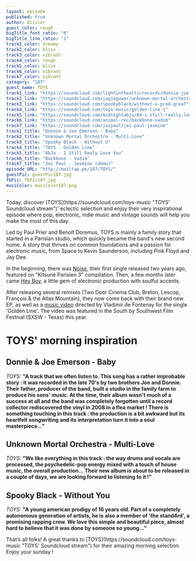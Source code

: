 ```yaml
---
layout: episode
published: true
author: Olivier
guest_color: rough
bigTitle_font_ratio: "6"
bigTitle_line_ratio: "1"
track1_color: dreamy
track2_color: bliss
track3_color: vibrant
track4_color: rough
track5_color: bliss
track6_color: vibrant
track7_color: vibrant
category: "187"
guest_name: TOYS
track1_link: "https://soundcloud.com/lightintheatticrecords/donnie-joe-emerson-baby"
track2_link: "https://soundcloud.com/jagjaguwar/unknown-mortal-orchestra-multi-love"
track3_link: "https://soundcloud.com/spookyblack/without-u-prod-greaf"
track4_link: "https://soundcloud.com/toys-music/golden-line-1"
track5_link: "https://soundcloud.com/midnightabjo/04-i-still-really-love-you"
track6_link: "https://soundcloud.com/animal-rec/backbone-vadim"
track7_link: "https://soundcloud.com/jaipaul/jai-paul-jasmine"
track1_title: "Donnie & Joe Emerson - Baby"
track2_title: "Unknown Mortal Orchestra - Multi-Love"
track3_title: "Spooky Black - Without U"
track4_title: "TOYS - Golden Line"
track5_title: "AbJo - I Still Realy Love You"
track6_title: "Backbone - Vadim"
track7_title: "Jai Paul - Jasmine (demo)"
episode_URL: "http://mailtap.pe/187/TOYS/"
guestPic: guestPic187.jpg
fbPic: fbPic187.jpg
musiColor: musiColor187.png
---
```


<p id="introduction">Today, discover [TOYS](https://soundcloud.com/toys-music "TOYS' Soundcloud stream")' eclectic selection and enjoy their very inspirational episode where pop, electronic, indie music and vintage sounds will help you make the most of this day.</p>

Led by Paul Prier and Benoît Doremus, TOYS is mainly a family story
that started in a Parisian studio, which quickly became the band's new second home. A story that thrives on common foundations and a passion for electronic music, from Space to Kevin Saunderson, including Pink Floyd and Jay Dee.

In the beginning, there was [Noise](https://soundcloud.com/toys-music/noise "Noise by TOYS on Soundcloud"), their first single released two years ago, featured on "Kitsuné Parisien 3" compilation. Then, a few months later came [Hey Boy](https://soundcloud.com/toys-music/hey-boy-1 "Hey Boy by TOYS on Soundcloud"), a little gem of electronic production with soulful accents.

After releasing several remixes (Two Door Cinema Club, Breton, Lescop, François & the Atlas Mountain), they now come back with their brand new EP, as well as a [music video](https://www.youtube.com/watch?v=5F7-mqFbSYA "Golden Line music video on YouTube") directed by Vladimir de Fontenay for the single 'Golden Line'. The video was featured in the South by Southwest Film Festival (SXSW - Texas) this year.


# TOYS' morning inspiration

## Donnie & Joe Emerson - Baby
_TOYS:_ **"**A track that we often listen to. This song has a rather improbable story : it was recorded in the late 70's by two brothers Joe and Donnie. Their father, producer of the band, built a studio in the family farm to produce his sons' music. At the time, their album wasn't much of a success at all and the band was completely forgotten until a record collector rediscovered the vinyl in 2008 in a flea market !
There is something touching in this track : the production is a bit awkward but its heartfelt songwriting and its interpretation turn it into a soul masterpiece...**"**

## Unknown Mortal Orchestra - Multi-Love
_TOYS:_ **"**We like everything in this track : the way drums and vocals are processed, the psychedelic-pop energy mixed with a touch of house music, the overall production... Their new album is about to be released in a couple of days, we are looking forward to listening to it !**"**

## Spooky Black - Without You
_TOYS:_ **"**A young american prodigy of 16 years old. Part of a completely autonomous generation of artists, he is also a member of 'the stand4rd', a promising rapping crew. We love this simple and beautiful piece, almost hard to believe that it was done by someone so young...**"**

 
<p id="outroduction">
That’s all folks! A great thanks to [TOYS](https://soundcloud.com/toys-music "TOYS' Soundcloud stream") for their amazing morning selection. Enjoy your sunday !</p>
